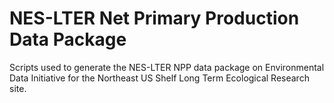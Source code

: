 # NES-LTER Net Primary Production Data Package
Scripts used to generate the NES-LTER NPP data package on Environmental Data Initiative for the Northeast US Shelf Long Term Ecological Research site.
